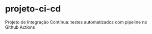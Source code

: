 # projeto-ci-cd
Projeto de Integração Contínua: testes automatizados com pipeline no Github Actions
